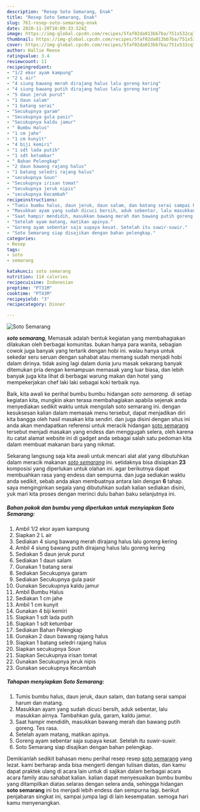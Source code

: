 ```yaml
---
description: "Resep Soto Semarang, Enak"
title: "Resep Soto Semarang, Enak"
slug: 761-resep-soto-semarang-enak
date: 2020-11-20T10:09:33.524Z
image: https://img-global.cpcdn.com/recipes/5faf02da013bb7ba/751x532cq70/soto-semarang-foto-resep-utama.jpg
thumbnail: https://img-global.cpcdn.com/recipes/5faf02da013bb7ba/751x532cq70/soto-semarang-foto-resep-utama.jpg
cover: https://img-global.cpcdn.com/recipes/5faf02da013bb7ba/751x532cq70/soto-semarang-foto-resep-utama.jpg
author: Hallie Reese
ratingvalue: 3.4
reviewcount: 11
recipeingredient:
- "1/2 ekor ayam kampung"
- "2 L air"
- "4 siung bawang merah dirajang halus lalu goreng kering"
- "4 siung bawang putih dirajang halus lalu goreng kering"
- "5 daun jeruk purut"
- "1 daun salam"
- "1 batang serai"
- "Secukupnya garam"
- "Secukupnya gula pasir"
- "Secukupnya kaldu jamur"
- " Bumbu Halus"
- "1 cm jahe"
- "1 cm kunyit"
- "4 biji kemiri"
- "1 sdt lada putih"
- "1 sdt ketumbar"
- " Bahan Pelengkap"
- "2 daun bawang rajang halus"
- "1 batang seledri rajang halus"
- "secukupnya Soun"
- "Secukupnya irisan tomat"
- "Secukupnya jeruk nipis"
- "secukupnya Kecambah"
recipeinstructions:
- "Tumis bumbu halus, daun jeruk, daun salam, dan batang serai sampai harum dan matang."
- "Masukkan ayam yang sudah dicuci bersih, aduk sebentar, lalu masukkan airnya. Tambahkan gula, garam, kaldu jamur."
- "Saat hampir mendidih, masukkan bawang merah dan bawang putih goreng. Tes rasa."
- "Setelah ayam matang, matikan apinya."
- "Goreng ayam sebentar saja supaya kesat. Setelah itu suwir-suwir."
- "Soto Semarang siap disajikan dengan bahan pelengkap."
categories:
- Resep
tags:
- soto
- semarang

katakunci: soto semarang 
nutrition: 114 calories
recipecuisine: Indonesian
preptime: "PT31M"
cooktime: "PT43M"
recipeyield: "3"
recipecategory: Dinner

---
```



![Soto Semarang](https://img-global.cpcdn.com/recipes/5faf02da013bb7ba/751x532cq70/soto-semarang-foto-resep-utama.jpg)

<b><i>soto semarang</i></b>, Memasak adalah bentuk kegiatan yang membahagiakan dilakukan oleh berbagai komunitas. bukan hanya para wanita, sebagian cowok juga banyak yang tertarik dengan hobi ini. walau hanya untuk sekedar seru seruan dengan sahabat atau memang sudah menjadi hobi dalam dirinya. tidak asing lagi dalam dunia juru masak sekarang banyak ditemukan pria dengan kemampuan memasak yang luar biasa, dan lebih banyak juga kita lihat di berbagai warung makan dan hotel yang mempekerjakan chef laki laki sebagai koki terbaik nya.



Baik, kita awali ke perihal bumbu bumbu hidangan <i>soto semarang</i>. di setiap kegiatan kita, mungkin akan terasa membahagiakan apabila sejenak anda menyediakan sedikit waktu untuk mengolah soto semarang ini. dengan kesuksesan kalian dalam memasak menu tersebut, dapat menjadikan diri kita bangga oleh hasil masakan kita sendiri. dan juga disini dengan situs ini anda akan mendapatkan referensi untuk meracik hidangan <u>soto semarang</u> tersebut menjadi masakan yang endess dan menggugah selera, oleh karena itu catat alamat website ini di gadget anda sebagai salah satu pedoman kita dalam membuat makanan baru yang nikmat.


Sekarang langsung saja kita awali untuk mencari alat alat yang dibutuhkan dalam meracik makanan <u><i>soto semarang</i></u> ini. setidaknya bisa disiapkan <b>23</b> komposisi yang diperlukan untuk olahan ini. agar berikutnya dapat membuahkan rasa yang endess dan sempurna. dan juga sediakan waktu anda sedikit, sebab anda akan membuatnya antara lain dengan <b>6</b> tahap. saya menginginkan segala yang dibutuhkan sudah kalian sediakan disini, yuk mari kita proses dengan merinci dulu bahan baku selanjutnya ini.

<!--inarticleads1-->

##### Bahan pokok dan bumbu yang diperlukan untuk menyiapkan Soto Semarang:

1. Ambil 1/2 ekor ayam kampung
1. Siapkan 2 L air
1. Sediakan 4 siung bawang merah dirajang halus lalu goreng kering
1. Ambil 4 siung bawang putih dirajang halus lalu goreng kering
1. Sediakan 5 daun jeruk purut
1. Sediakan 1 daun salam
1. Gunakan 1 batang serai
1. Sediakan Secukupnya garam
1. Sediakan Secukupnya gula pasir
1. Gunakan Secukupnya kaldu jamur
1. Ambil  Bumbu Halus
1. Sediakan 1 cm jahe
1. Ambil 1 cm kunyit
1. Gunakan 4 biji kemiri
1. Siapkan 1 sdt lada putih
1. Siapkan 1 sdt ketumbar
1. Sediakan  Bahan Pelengkap
1. Gunakan 2 daun bawang rajang halus
1. Siapkan 1 batang seledri rajang halus
1. Siapkan secukupnya Soun
1. Siapkan Secukupnya irisan tomat
1. Gunakan Secukupnya jeruk nipis
1. Gunakan secukupnya Kecambah




<!--inarticleads2-->

##### Tahapan menyiapkan Soto Semarang:

1. Tumis bumbu halus, daun jeruk, daun salam, dan batang serai sampai harum dan matang.
1. Masukkan ayam yang sudah dicuci bersih, aduk sebentar, lalu masukkan airnya. Tambahkan gula, garam, kaldu jamur.
1. Saat hampir mendidih, masukkan bawang merah dan bawang putih goreng. Tes rasa.
1. Setelah ayam matang, matikan apinya.
1. Goreng ayam sebentar saja supaya kesat. Setelah itu suwir-suwir.
1. Soto Semarang siap disajikan dengan bahan pelengkap.




Demikianlah sedikit bahasan menu perihal resep resep <u>soto semarang</u> yang lezat. kami berharap anda bisa mengerti dengan tulisan diatas, dan kamu dapat praktek ulang di acara lain untuk di sajikan dalam berbagai acara acara family atau sahabat kalian. kalian dapat menyesuaikan bumbu bumbu yang ditampilkan diatas selaras dengan selera anda, sehingga hidangan <b>soto semarang</b> ini bs menjadi lebih endess dan sempurna lagi. berikut penjabaran singkat ini, sampai jumpa lagi di lain kesempatan. semoga hari kamu menyenangkan.
